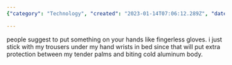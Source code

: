 ```yaml
---
{"category": "Technology", "created": "2023-01-14T07:06:12.289Z", "date": "2023-01-14 07:06:12", "description": "The MacBook is found to be uncomfortable to use in cold weather. Users suggest using fingerless gloves or wearing trousers under wrists as protective measures.", "modified": "2023-01-14T07:08:17.117Z", "tags": ["MacBook", "winter", "cold", "fingerless gloves", "trousers", "protection", "productivity"], "title": "Macbook Is Freezing Cold To Use At Winter"}

---
```


people suggest to put something on your hands like fingerless gloves. i just stick with my trousers under my hand wrists in bed since that will put extra protection between my tender palms and biting cold aluminum body.
